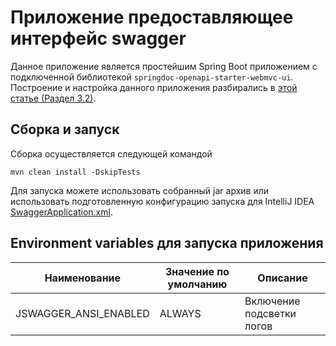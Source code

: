 # Приложение предоставляющее интерфейс swagger

Данное приложение является простейшим Spring Boot приложением с подключенной
библиотекой `springdoc-openapi-starter-webmvc-ui`. Построение и настройка данного приложения разбирались
в [этой статье (Раздел 3.2)](https://habr.com/ru/articles/748584/).

## Сборка и запуск

Сборка осуществляется следующей командой

```shell
mvn clean install -DskipTests
```

Для запуска можете использовать собранный jar архив или использовать подготовленную конфигурацию запуска для IntelliJ
IDEA [SwaggerApplication.xml](../.idea/runConfigurations/SwaggerApplication.xml).

## Environment variables для запуска приложения

| Наименование          | Значение по умолчанию | Описание                  |
|-----------------------|-----------------------|---------------------------|
| JSWAGGER_ANSI_ENABLED | ALWAYS                | Включение подсветки логов | 